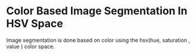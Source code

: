 # Color Based Image Segmentation In HSV Space
Image segmentation is done based on color using the hsv(hue, saturation , value ) color space. 
